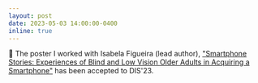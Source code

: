 ```yaml
---
layout: post
date: 2023-05-03 14:00:00-0400
inline: true
---
```


:tada: The poster I worked with Isabela Figueira (lead author), ["Smartphone Stories: Experiences of Blind and Low Vision Older Adults in Acquiring a Smartphone"](https://dl.acm.org/doi/10.1145/3563703.3596639) has been accepted to DIS'23.
